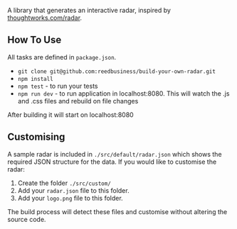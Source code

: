 <!-- [![Build Status](https://travis-ci.org/thoughtworks/build-your-own-radar.svg?branch=master)](https://travis-ci.org/thoughtworks/build-your-own-radar) -->

A library that generates an interactive radar, inspired by [thoughtworks.com/radar](http://thoughtworks.com/radar).

## How To Use

All tasks are defined in `package.json`.

- `git clone git@github.com:reedbusiness/build-your-own-radar.git`
- `npm install`
- `npm test` - to run your tests
- `npm run dev` - to run application in localhost:8080. This will watch the .js and .css files and rebuild on file changes

After building it will start on localhost:8080

## Customising

A sample radar is included in ```./src/default/radar.json``` which shows the required JSON structure for the data. If you would like to customise the radar:

1. Create the folder ```./src/custom/```
2. Add your ```radar.json``` file to this folder.
3. Add your ```logo.png``` file to this folder.

The build process will detect these files and customise without altering the source code.
